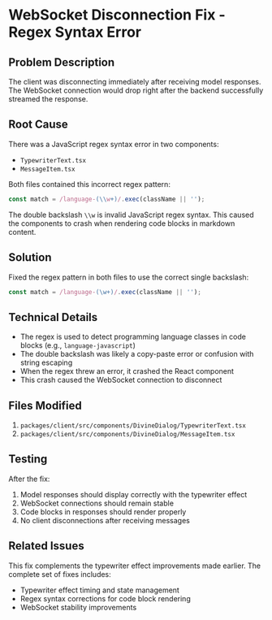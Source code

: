 # WebSocket Disconnection Fix - Regex Syntax Error

## Problem Description
The client was disconnecting immediately after receiving model responses. The WebSocket connection would drop right after the backend successfully streamed the response.

## Root Cause
There was a JavaScript regex syntax error in two components:
- `TypewriterText.tsx`
- `MessageItem.tsx`

Both files contained this incorrect regex pattern:
```javascript
const match = /language-(\\w+)/.exec(className || '');
```

The double backslash `\\w` is invalid JavaScript regex syntax. This caused the components to crash when rendering code blocks in markdown content.

## Solution
Fixed the regex pattern in both files to use the correct single backslash:
```javascript
const match = /language-(\w+)/.exec(className || '');
```

## Technical Details
- The regex is used to detect programming language classes in code blocks (e.g., `language-javascript`)
- The double backslash was likely a copy-paste error or confusion with string escaping
- When the regex threw an error, it crashed the React component
- This crash caused the WebSocket connection to disconnect

## Files Modified
1. `packages/client/src/components/DivineDialog/TypewriterText.tsx`
2. `packages/client/src/components/DivineDialog/MessageItem.tsx`

## Testing
After the fix:
1. Model responses should display correctly with the typewriter effect
2. WebSocket connections should remain stable
3. Code blocks in responses should render properly
4. No client disconnections after receiving messages

## Related Issues
This fix complements the typewriter effect improvements made earlier. The complete set of fixes includes:
- Typewriter effect timing and state management
- Regex syntax corrections for code block rendering
- WebSocket stability improvements
